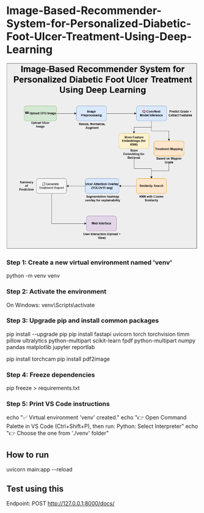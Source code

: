 # Image-Based-Recommender-System-for-Personalized-Diabetic-Foot-Ulcer-Treatment-Using-Deep-Learning

![Alt Text](DFU_Treatment_Recommendation_Pipeline_Using_YOLOv11_Segmentation_and_ConvNeXt-Based_Case_Retrieval.png)

### Step 1: Create a new virtual environment named 'venv'
python -m venv venv

### Step 2: Activate the environment
 On Windows:
 venv\Scripts\activate

### Step 3: Upgrade pip and install common packages
pip install --upgrade pip
pip install fastapi uvicorn torch torchvision timm pillow ultralytics python-multipart scikit-learn fpdf python-multipart numpy pandas matplotlib jupyter reportlab

pip install torchcam
pip install pdf2image
### Step 4: Freeze dependencies
pip freeze > requirements.txt

### Step 5: Print VS Code instructions
echo "✅ Virtual environment 'venv' created."
echo "👉 Open Command Palette in VS Code (Ctrl+Shift+P), then run: Python: Select Interpreter"
echo "👉 Choose the one from './venv' folder"

## How to run
uvicorn main:app --reload

## Test using this
Endpoint: POST http://127.0.0.1:8000/docs/
